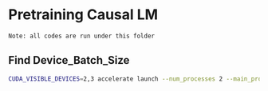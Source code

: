 # Pretraining Causal LM
```
Note: all codes are run under this folder
```

## Find Device_Batch_Size
```Bash
CUDA_VISIBLE_DEVICES=2,3 accelerate launch --num_processes 2 --main_process_port 5677 find_max_batch.py --model_path gpt2 --dtype fp32 --max_length 512 --max_device_batch_size 8
```